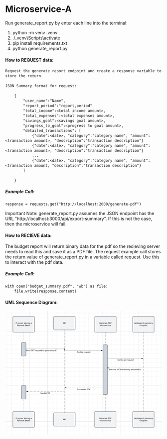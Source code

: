 # Microservice-A

Run generate_report.py by enter each line into the terminal: 
1. python -m venv .venv
2. .\\.venv\Scripts\activate
3. pip install requirements.txt
4. python generate_report.py

#### How to REQUEST data:
    Request the generate report endpoint and create a response variable to store the return.
    
    JSON Summary format for request:

        {
            "user_name":"Name",
            "report_period":"report,period"
            "total_income":<total income amount>,
            "total_expenses":<total expenses amount>,
            "savings_goal":<savings goal amount>,
            "progress_to_goal":<progress to goal amount>,
            "detailed_transactions": [
                {"date":<date>, "category":"category name", "amount":<transaction amount>, "description":"transaction description"}
                {"date":<date>, "category":"category name", "amount":<transaction amount>, "description":"transaction description"}
                ...
                {"date":<date>, "category":"category name", "amount":<transaction amount, "description":"transaction description"}
            ] 

        }

    
##### Example Call:

    response = requests.get("http://localhost:2000/generate-pdf")

Important Note:
generate_report.py assumes the JSON endpoint has the URL "http://localhost:3000/api/export-summary". If this is not the case, then the microservice will fail. 
    
#### How to RECIEVE data:
The budget report will return binary data for the pdf so the recieving server needs to read this and save it as a PDF file. The request example call stores the return value of generate_report.py in a variable called request. Use this to interact with the pdf data.

##### Example Call:

    with open("budget_summary.pdf", "wb") as file:
        file.write(response.content)

#### UML Sequence Diagram:

![alt text](<UML 2.png>)